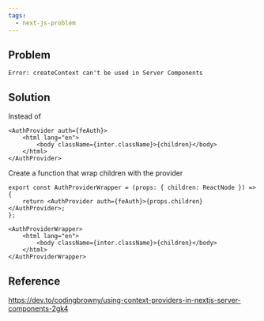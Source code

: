 ```yaml
---
tags:
  - next-js-problem
---
```

## Problem

`Error: createContext can't be used in Server Components`

## Solution

Instead of

```tsx
<AuthProvider auth={feAuth}>
	<html lang="en">
		<body className={inter.className}>{children}</body>
	</html>
</AuthProvider>
```

Create a function that wrap children with the provider

```tsx
export const AuthProviderWrapper = (props: { children: ReactNode }) => {
	return <AuthProvider auth={feAuth}>{props.children}</AuthProvider>;
};
```

```tsx
<AuthProviderWrapper>
	<html lang="en">
		<body className={inter.className}>{children}</body>
	</html>
</AuthProviderWrapper>
```

## Reference

https://dev.to/codingbrowny/using-context-providers-in-nextjs-server-components-2gk4